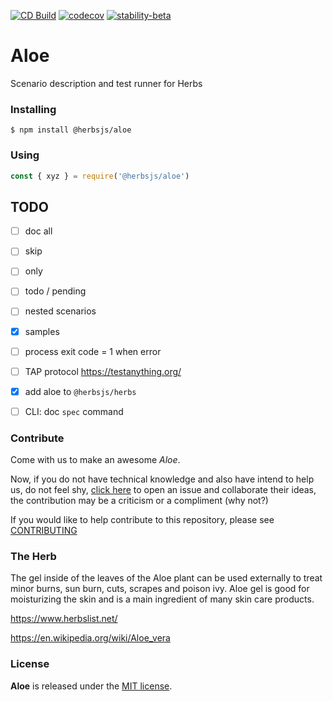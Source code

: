 [![CD Build](https://github.com/herbsjs/aloe/actions/workflows/cd.yml/badge.svg)](https://github.com/herbsjs/aloe/actions/workflows/cd.yml)
[![codecov](https://codecov.io/gh/herbsjs/aloe/branch/main/graph/badge.svg)](https://codecov.io/gh/herbsjs/aloe)
[![stability-beta](https://img.shields.io/badge/stability-beta-33bbff.svg)](https://github.com/mkenney/software-guides/blob/master/STABILITY-BADGES.md#beta)

# Aloe

Scenario description and test runner for Herbs

### Installing

```$ npm install @herbsjs/aloe```

### Using

```javascript
const { xyz } = require('@herbsjs/aloe')
```

## TODO

- [ ] doc all
- [ ] skip
- [ ] only
- [ ] todo / pending
- [ ] nested scenarios
- [X] samples
- [ ] process exit code = 1 when error
- [ ] TAP protocol https://testanything.org/

- [X] add aloe to `@herbsjs/herbs`
- [ ] CLI: doc `spec` command


### Contribute

Come with us to make an awesome *Aloe*.

Now, if you do not have technical knowledge and also have intend to help us, do not feel shy, [click here](https://github.com/herbsjs/aloe/issues) to open an issue and collaborate their ideas, the contribution may be a criticism or a compliment (why not?)

If you would like to help contribute to this repository, please see [CONTRIBUTING](https://github.com/herbsjs/aloe/blob/master/.github/CONTRIBUTING.md)

### The Herb

The gel inside of the leaves of the Aloe plant can be used externally to treat minor burns, sun burn, cuts, scrapes and poison ivy. Aloe gel is good for moisturizing the skin and is a main ingredient of many skin care products.

https://www.herbslist.net/

https://en.wikipedia.org/wiki/Aloe_vera

### License

**Aloe** is released under the
[MIT license](https://github.com/herbsjs/aloe/blob/master/LICENSE.md).
